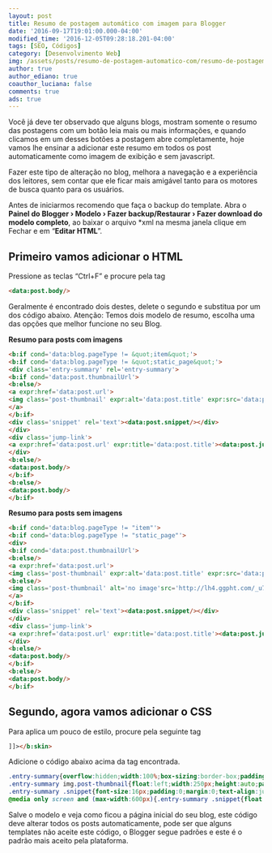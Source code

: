 ```yaml
---
layout: post
title: Resumo de postagem automático com imagem para Blogger
date: '2016-09-17T19:01:00.000-04:00'
modified_time: '2016-12-05T09:28:18.201-04:00'
tags: [SEO, Códigos]
category: [Desenvolvimento Web]
img: /assets/posts/resumo-de-postagem-automatico-com/resumo-de-postagem-automatico-com.jpg
author: true
author_ediano: true
coauthor_luciana: false
comments: true
ads: true
---
```


Você já deve ter observado que alguns blogs, mostram somente o resumo das postagens com um botão leia mais ou mais informações, e quando clicamos em um desses botões a postagem abre completamente, hoje vamos lhe ensinar a adicionar este resumo em todos os post automaticamente como imagem de exibição e sem javascript.

Fazer este tipo de alteração no blog, melhora a navegação e a experiência dos leitores, sem contar que ele ficar mais amigável tanto para os motores de busca quanto para os usuários.

Antes de iniciarmos recomendo que faça o backup do template. Abra o **Painel do Blogger › Modelo › Fazer backup/Restaurar › Fazer download do modelo completo**, ao baixar o arquivo *xml na mesma janela clique em Fechar e em “**Editar HTML**”.

## Primeiro vamos adicionar o HTML
Pressione as teclas “Ctrl+F” e procure pela tag

```html
<data:post.body/>
```
Geralmente é encontrado dois destes, delete o segundo e substitua por um dos código abaixo. Atenção: Temos dois modelo de resumo, escolha uma das opções que melhor funcione no seu Blog.

**Resumo para posts com imagens**

```html
<b:if cond='data:blog.pageType != &quot;item&quot;'>
<b:if cond='data:blog.pageType != &quot;static_page&quot;'>
<div class='entry-summary' rel='entry-summary'>
<b:if cond='data:post.thumbnailUrl'>
<b:else/>
<a expr:href='data:post.url'>
<img class='post-thumbnail' expr:alt='data:post.title' expr:src='data:post.firstImageUrl'/>
</a>
</b:if>
<div class='snippet' rel='text'><data:post.snippet/></div>
</div>
<div class='jump-link'>
<a expr:href='data:post.url' expr:title='data:post.title'><data:post.jumpText/></a>
</div>
<b:else/>
<data:post.body/>
</b:if>
<b:else/>
<data:post.body/>
</b:if>
```

**Resumo para posts sem imagens**

```html
<b:if cond='data:blog.pageType != "item"'>
<b:if cond='data:blog.pageType != "static_page"'>
<div>
<b:if cond='data:post.thumbnailUrl'>
<b:else/>
<a expr:href='data:post.url'>
<img class='post-thumbnail' expr:alt='data:post.title' expr:src='data:post.thumbnailUrl' width='72px' height='72px'/>
<b:else/>
<img class='post-thumbnail' alt='no image'src='http://lh4.ggpht.com/_u7a1IFxc4WI/TTjruHJjcfI/AAAAAAAAAk0/i11Oj6i_bHY/no-image.png' width='72px'height='72px'/>
</a>
</b:if>
<div class='snippet' rel='text'><data:post.snippet/></div>
</div>
<div class='jump-link'>
<a expr:href='data:post.url' expr:title='data:post.title'><data:post.jumpText/></a>
</div>
<b:else/>
<data:post.body/>
</b:if>
<b:else/>
<data:post.body/>
</b:if>
```

## Segundo, agora vamos adicionar o CSS
Para aplica um pouco de estilo, procure pela seguinte tag

```html
]]></b:skin>
```

Adicione o código abaixo acima da tag encontrada.

```css
.entry-summary{overflow:hidden;width:100%;box-sizing:border-box;padding:5px}
.entry-summary img.post-thumbnail{float:left;width:250px;height:auto;padding:0 10px 0 0;margin:10px 0 0 0}
.entry-summary .snippet{font-size:16px;padding:0;margin:0;text-align:justify;-webkit-margin-before:1em;-webkit-margin-after:1em;-webkit-margin-start:0;-webkit-margin-end:0;}
@media only screen and (max-width:600px){.entry-summary .snippet{float:centertext-align:center.entry-summary img.post-thumbnail{width:100%;padding:0}}
```

Salve o modelo e veja como ficou a página inicial do seu blog, este código deve alterar todos os posts automaticamente, pode ser que alguns templates não aceite este código, o Blogger segue padrões e este é o padrão mais aceito pela plataforma.